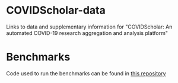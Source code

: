 # COVIDScholar-data
Links to data and supplementary information for "COVIDScholar: An automated COVID-19 research aggregation and analysis platform" 


# Benchmarks
Code used to run the benchmarks can be found in [this repository](https://github.com/COVID-19-Text-Mining/nlp-benchmarks)
